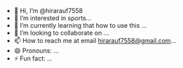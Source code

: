 - 👋 Hi, I’m @hirarauf7558
- 👀 I’m interested in sports...
- 🌱 I’m currently learning that how to use this  ...
- 💞️ I’m looking to collaborate on ...
- 📫 How to reach me  at email hirarauf7558@gmail.com...
- 😄 Pronouns: ...
- ⚡ Fun fact: ...

<!---
hirarauf7558/hirarauf7558 is a ✨ special ✨ repository because its `README.md` (this file) appears on your GitHub profile.
You can click the Preview link to take a look at your changes.
--->
